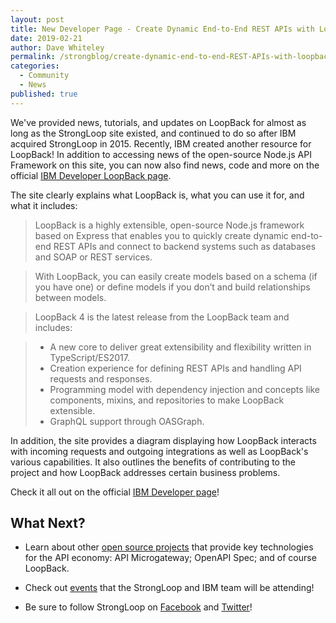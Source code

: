 ```yaml
---
layout: post
title: New Developer Page - Create Dynamic End-to-End REST APIs with LoopBack 4
date: 2019-02-21
author: Dave Whiteley
permalink: /strongblog/create-dynamic-end-to-end-REST-APIs-with-loopback4/
categories:
  - Community
  - News
published: true
---
```


We've provided news, tutorials, and updates on LoopBack for almost as long as the StrongLoop site existed, and continued to do so after IBM acquired StrongLoop in 2015. Recently, IBM created another resource for LoopBack! In addition to accessing news of the open-source Node.js API Framework on this site, you can now also find news, code and more on the official [IBM Developer LoopBack page](https://developer.ibm.com/open/projects/loopback/). 
<!--more-->

The site clearly explains what LoopBack is, what you can use it for, and what it includes:

> LoopBack is a highly extensible, open-source Node.js framework based on Express that enables you to quickly create dynamic end-to-end REST APIs and connect to backend systems such as databases and SOAP or REST services.

>With LoopBack, you can easily create models based on a schema (if you have one) or define models if you don’t and build relationships between models.

> LoopBack 4 is the latest release from the LoopBack team and includes:

> - A new core to deliver great extensibility and flexibility written in TypeScript/ES2017.
> - Creation experience for defining REST APIs and handling API requests and responses.
> - Programming model with dependency injection and concepts like components, mixins, and repositories to make LoopBack extensible.
> - GraphQL support through OASGraph.

In addition, the site provides a diagram displaying how LoopBack interacts with incoming requests and outgoing integrations as well as LoopBack's various capabilities. It also outlines the benefits of contributing to the project and how LoopBack addresses certain business problems. 

Check it all out on the official [IBM Developer page](https://developer.ibm.com/open/projects/loopback/)! 

## What Next?

* Learn about other [open source projects](https://strongloop.com/projects/) that provide key technologies for the API economy: API Microgateway; OpenAPI Spec; and of course LoopBack. 

* Check out [events](https://strongloop.com/events/) that the StrongLoop and IBM team will be attending!

* Be sure to follow StrongLoop on [Facebook](https://www.facebook.com/strongloop/) and [Twitter](https://twitter.com/StrongLoop)!
